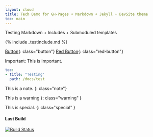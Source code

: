 ```yaml
---
layout: cloud
title: Tech Demo for GH-Pages + Markdown + Jekyll + DevSite theme
toc: main
---
```


Testing Markdown + Includes + Submoduled templates

{% include _testinclude.md %}

[Button](http://www.google.com){: class="button"}
[Red Button](http://www.google.com){: class="red-button"}


Important: This is important.

```yaml
toc:
- title: "Testing"
  path: /docs/test
```

This is a note.
{: class="note"}

This is a warning
{: class="warning" }

This is special.
{: class="special" }

#### Last Build

[![Build Status](https://magnum.travis-ci.com/GoogleCloudPlatform/docs.svg?token=9opyxGM94DZFoFqawuGn&branch=gh-pages)](https://magnum.travis-ci.com/GoogleCloudPlatform/docs)
